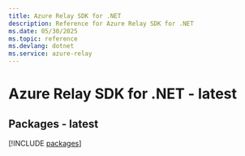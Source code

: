 ```yaml
---
title: Azure Relay SDK for .NET
description: Reference for Azure Relay SDK for .NET
ms.date: 05/30/2025
ms.topic: reference
ms.devlang: dotnet
ms.service: azure-relay
---
```

# Azure Relay SDK for .NET - latest
## Packages - latest
[!INCLUDE [packages](relay-index.md)]